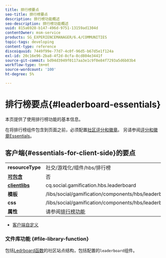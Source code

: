 ```yaml
---
title: 排行榜要点
seo-title: 排行榜要点
description: 排行榜功能概述
seo-description: 排行榜功能概述
uuid: 815a6928-b147-496d-9751-13159ad1304d
contentOwner: msm-service
products: SG_EXPERIENCEMANAGER/6.4/COMMUNITIES
topic-tags: developing
content-type: reference
discoiquuid: 7449f99e-77d7-4c0f-96d5-b67d5e1f124a
exl-id: 20c16e96-2ba8-4f2d-8cfa-8cd804e3441f
source-git-commit: bd94d3949f0117aa3e1c9f0e84f7293a5d6b03b4
workflow-type: tm+mt
source-wordcount: '100'
ht-degree: 5%

---
```


# 排行榜要点{#leaderboard-essentials}

本页提供了使用排行榜功能的基本信息。

在将排行榜组件包含到页面之前，必须配置[社区评分和徽章](implementing-scoring.md)。 另请参阅[评分和徽章Essentials](configure-scoring.md)。

## 客户端{#essentials-for-client-side}的要点

<table> 
 <tbody>
  <tr>
   <td> <strong>resourceType</strong></td> 
   <td>社交/游戏化/组件/hbs/排行榜</td> 
  </tr>
  <tr>
   <td> <a href="scf.md#add-or-include-a-communities-component"><strong>可包含</strong></a></td> 
   <td>否</td> 
  </tr>
  <tr>
   <td> <a href="clientlibs.md"><strong>clientlibs</strong></a></td> 
   <td>cq.social.gamification.hbs.leaderboard</td> 
  </tr>
  <tr>
   <td> <strong>模板</strong></td> 
   <td> /libs/social/gamification/components/hbs/leaderboard/leaderboard.hbs<br /> </td> 
  </tr>
  <tr>
   <td> <strong>css</strong></td> 
   <td> /libs/social/gamification/components/hbs/leaderboard/clientlibs/leaderboard.css</td> 
  </tr>
  <tr>
   <td><strong> 属性</strong></td> 
   <td>请参阅<a href="enabling-leaderboard.md">排行榜功能</a></td> 
  </tr>
 </tbody>
</table>

* [客户端自定义](client-customize.md)

### 文件库功能 {#file-library-function}

包括[Ledrboard函数](functions.md#leaderboard-function)的社区站点结构，包括配置的`leaderboard`组件。
